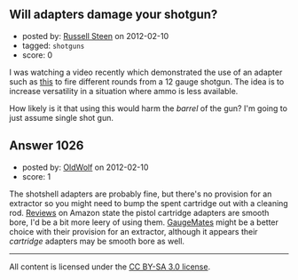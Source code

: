 ## Will adapters damage your shotgun?

- posted by: [Russell Steen](https://stackexchange.com/users/-1/97-russell-steen) on 2012-02-10
- tagged: `shotguns`
- score: 0

I was watching a video recently which demonstrated the use of an adapter such as [this][1] to fire different rounds from a 12 gauge shotgun.  The idea is to increase versatility in a situation where ammo is less available.

How likely is it that using this would harm the *barrel* of the gun?  I'm going to just assume single shot gun.


  [1]: http://www.gunadapters.com/categories/Shotgun-Adapters/12-gauge/


## Answer 1026

- posted by: [OldWolf](https://stackexchange.com/users/-1/111-oldwolf) on 2012-02-10
- score: 1

<p>The shotshell adapters are probably fine, but there's no provision for an extractor so you might need to bump the spent cartridge out with a cleaning rod. <a href="http://rads.stackoverflow.com/amzn/click/B004BAVOV4" rel="nofollow">Reviews</a> on Amazon state the pistol cartridge adapters are smooth bore, I'd be a bit more leery of using them. <a href="http://www.gaugemate.com/purchase/gaugemate-cartridge" rel="nofollow">GaugeMates</a> might be a better choice with their provision for an extractor, although it appears their <em>cartridge</em> adapters may be smooth bore as well.</p>




---

All content is licensed under the [CC BY-SA 3.0 license](https://creativecommons.org/licenses/by-sa/3.0/).

